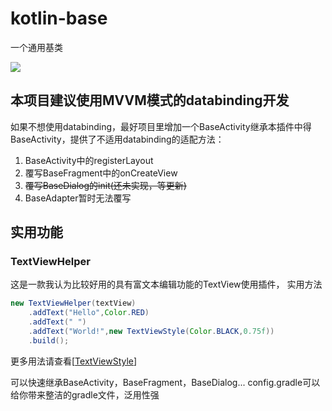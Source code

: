 # kotlin-base
一个通用基类

[![](https://jitpack.io/v/sweven-tears/kotlin-base.svg)](https://jitpack.io/#sweven-tears/kotlin-base)

## 本项目建议使用MVVM模式的databinding开发
如果不想使用databinding，最好项目里增加一个BaseActivity继承本插件中得BaseActivity，提供了不适用databinding的适配方法：
1. BaseActivity中的registerLayout
2. 覆写BaseFragment中的onCreateView
3. ~~覆写BaseDialog的init(还未实现，等更新)~~
4. BaseAdapter暂时无法覆写

## 实用功能
### TextViewHelper
这是一款我认为比较好用的具有富文本编辑功能的TextView使用插件，
实用方法
```java
new TextViewHelper(textView)
    .addText("Hello",Color.RED)
    .addText(" ")
    .addText("World!",new TextViewStyle(Color.BLACK,0.75f))
    .build();
```
更多用法请查看[[TextViewStyle](https://github.com/sweven-tears/kotlin-base/blob/main/common/src/main/java/pers/sweven/common/helper/textview/TextViewStyle.java)]

可以快速继承BaseActivity，BaseFragment，BaseDialog...
config.gradle可以给你带来整洁的gradle文件，泛用性强
